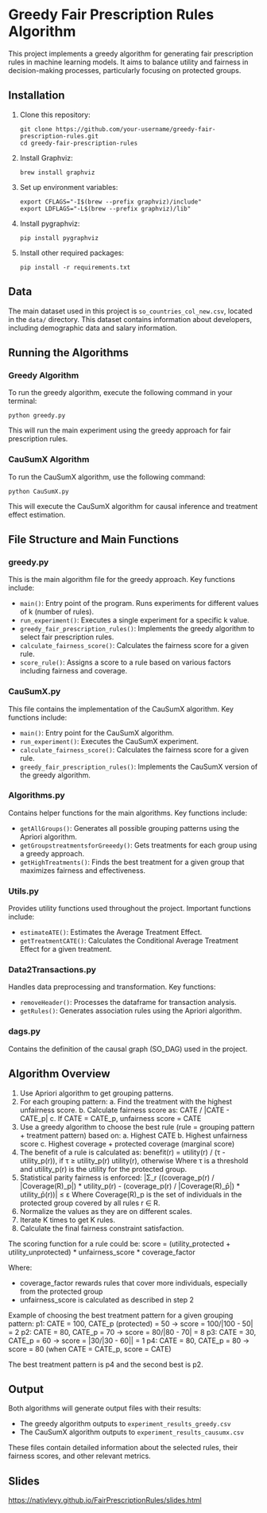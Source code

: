 # Greedy Fair Prescription Rules Algorithm

This project implements a greedy algorithm for generating fair prescription rules in machine learning models. It aims to balance utility and fairness in decision-making processes, particularly focusing on protected groups.

## Installation

1. Clone this repository:
   ```
   git clone https://github.com/your-username/greedy-fair-prescription-rules.git
   cd greedy-fair-prescription-rules
   ```

2. Install Graphviz:
   ```
   brew install graphviz
   ```

3. Set up environment variables:
   ```
   export CFLAGS="-I$(brew --prefix graphviz)/include"
   export LDFLAGS="-L$(brew --prefix graphviz)/lib"
   ```

4. Install pygraphviz:
   ```
   pip install pygraphviz
   ```

5. Install other required packages:
   ```
   pip install -r requirements.txt
   ```

## Data

The main dataset used in this project is `so_countries_col_new.csv`, located in the `data/` directory. This dataset contains information about developers, including demographic data and salary information.

## Running the Algorithms

### Greedy Algorithm

To run the greedy algorithm, execute the following command in your terminal:

```
python greedy.py
```

This will run the main experiment using the greedy approach for fair prescription rules.

### CauSumX Algorithm

To run the CauSumX algorithm, use the following command:

```
python CauSumX.py
```

This will execute the CauSumX algorithm for causal inference and treatment effect estimation.

## File Structure and Main Functions

### greedy.py

This is the main algorithm file for the greedy approach. Key functions include:

- `main()`: Entry point of the program. Runs experiments for different values of k (number of rules).
- `run_experiment()`: Executes a single experiment for a specific k value.
- `greedy_fair_prescription_rules()`: Implements the greedy algorithm to select fair prescription rules.
- `calculate_fairness_score()`: Calculates the fairness score for a given rule.
- `score_rule()`: Assigns a score to a rule based on various factors including fairness and coverage.

### CauSumX.py

This file contains the implementation of the CauSumX algorithm. Key functions include:

- `main()`: Entry point for the CauSumX algorithm.
- `run_experiment()`: Executes the CauSumX experiment.
- `calculate_fairness_score()`: Calculates the fairness score for a given rule.
- `greedy_fair_prescription_rules()`: Implements the CauSumX version of the greedy algorithm.

### Algorithms.py

Contains helper functions for the main algorithms. Key functions include:

- `getAllGroups()`: Generates all possible grouping patterns using the Apriori algorithm.
- `getGroupstreatmentsforGreeedy()`: Gets treatments for each group using a greedy approach.
- `getHighTreatments()`: Finds the best treatment for a given group that maximizes fairness and effectiveness.

### Utils.py

Provides utility functions used throughout the project. Important functions include:

- `estimateATE()`: Estimates the Average Treatment Effect.
- `getTreatmentCATE()`: Calculates the Conditional Average Treatment Effect for a given treatment.

### Data2Transactions.py

Handles data preprocessing and transformation. Key functions:

- `removeHeader()`: Processes the dataframe for transaction analysis.
- `getRules()`: Generates association rules using the Apriori algorithm.

### dags.py

Contains the definition of the causal graph (SO_DAG) used in the project.

## Algorithm Overview

1. Use Apriori algorithm to get grouping patterns.
2. For each grouping pattern:
   a. Find the treatment with the highest unfairness score.
   b. Calculate fairness score as: CATE / |CATE - CATE_p|
   c. If CATE = CATE_p, unfairness score = CATE
3. Use a greedy algorithm to choose the best rule (rule = grouping pattern + treatment pattern) based on:
   a. Highest CATE
   b. Highest unfairness score
   c. Highest coverage + protected coverage (marginal score)
4. The benefit of a rule is calculated as:
   benefit(r) = utility(r) / (τ - utility_p(r)), if τ ≥ utility_p(r)
               utility(r), otherwise
   Where τ is a threshold and utility_p(r) is the utility for the protected group.
5. Statistical parity fairness is enforced:
   |Σ_r ((coverage_p(r) / |Coverage(R)_p|) * utility_p(r) - (coverage_p(r) / |Coverage(R)_p̄|) * utility_p̄(r))| ≤ ε
   Where Coverage(R)_p is the set of individuals in the protected group covered by all rules r ∈ R.
6. Normalize the values as they are on different scales.
7. Iterate K times to get K rules.
8. Calculate the final fairness constraint satisfaction.

The scoring function for a rule could be: 
score = (utility_protected + utility_unprotected) * unfairness_score * coverage_factor

Where:
- coverage_factor rewards rules that cover more individuals, especially from the protected group
- unfairness_score is calculated as described in step 2

Example of choosing the best treatment pattern for a given grouping pattern:
p1: CATE = 100, CATE_p (protected) = 50 -> score = 100/|100 - 50| = 2
p2: CATE = 80, CATE_p = 70 -> score = 80/|80 - 70| = 8
p3: CATE = 30, CATE_p = 60 -> score = |30/|30 - 60|| = 1
p4: CATE = 80, CATE_p = 80 -> score = 80 (when CATE = CATE_p, score = CATE)

The best treatment pattern is p4 and the second best is p2.

## Output

Both algorithms will generate output files with their results:

- The greedy algorithm outputs to `experiment_results_greedy.csv`
- The CauSumX algorithm outputs to `experiment_results_causumx.csv`

These files contain detailed information about the selected rules, their fairness scores, and other relevant metrics.

## Slides

https://nativlevy.github.io/FairPrescriptionRules/slides.html
